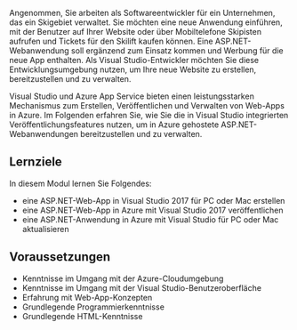 Angenommen, Sie arbeiten als Softwareentwickler für ein Unternehmen, das ein Skigebiet verwaltet. Sie möchten eine neue Anwendung einführen, mit der Benutzer auf Ihrer Website oder über Mobiltelefone Skipisten aufrufen und Tickets für den Skilift kaufen können. Eine ASP.NET-Webanwendung soll ergänzend zum Einsatz kommen und Werbung für die neue App enthalten. Als Visual Studio-Entwickler möchten Sie diese Entwicklungsumgebung nutzen, um Ihre neue Website zu erstellen, bereitzustellen und zu verwalten.

Visual Studio und Azure App Service bieten einen leistungsstarken Mechanismus zum Erstellen, Veröffentlichen und Verwalten von Web-Apps in Azure. Im Folgenden erfahren Sie, wie Sie die in Visual Studio integrierten Veröffentlichungsfeatures nutzen, um in Azure gehostete ASP.NET-Webanwendungen bereitzustellen und zu verwalten.

## <a name="learning-objectives"></a>Lernziele

In diesem Modul lernen Sie Folgendes:

- eine ASP.NET-Web-App in Visual Studio 2017 für PC oder Mac erstellen
- eine ASP.NET-Web-App in Azure mit Visual Studio 2017 veröffentlichen
- eine ASP.NET-Anwendung in Azure mit Visual Studio für PC oder Mac aktualisieren

## <a name="prerequisites"></a>Voraussetzungen

- Kenntnisse im Umgang mit der Azure-Cloudumgebung
- Kenntnisse im Umgang mit der Visual Studio-Benutzeroberfläche
- Erfahrung mit Web-App-Konzepten
- Grundlegende Programmierkenntnisse
- Grundlegende HTML-Kenntnisse
